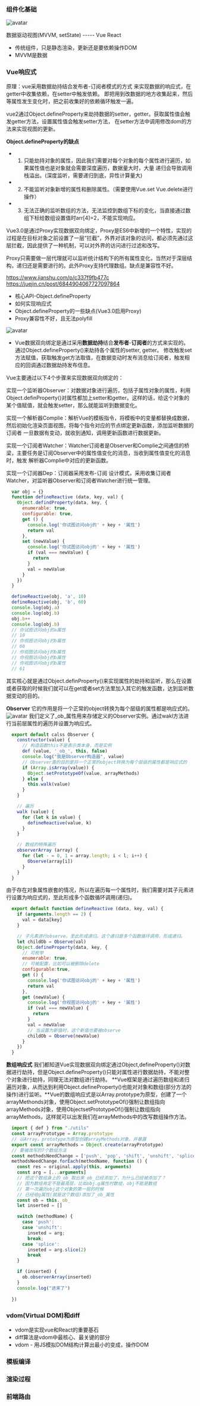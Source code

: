 ### 组件化基础
![avatar](https://upload-images.jianshu.io/upload_images/27388007-2a7803ad3c48c738.png)

数据驱动视图(MVVM, setState) ----- Vue React

+ 传统组件，只是静态渲染，更新还是要依赖操作DOM
+ MVVM是数据

### Vue响应式
原理：vue采用数据劫持结合发布者-订阅者模式的方式 来实现数据的响应式，在getter中收集依赖，在setter中触发依赖。
即把用到改数据的地方收集起来，然后等属性发生变化时，把之前收集好的依赖循环触发一遍。

vue2通过Object.defineProperty来劫持数据的setter，getter。获取属性值会触发getter方法，设置属性值会触发setter方法，
在setter方法中调用修改dom的方法来实现视图的更新。

**Object.defineProperty的缺点**
+ 1. 只能劫持对象的属性，因此我们需要对每个对象的每个属性进行遍历，如果属性值也是对象就会需要深度遍历，数据量大时，大量
    递归会导致调用栈溢出。(深度监听，需要递归到底，异性计算量大)

+ 2. 不能监听对象新增的属性和删除属性。（需要使用Vue.set Vue.delete进行操作）

+ 3. 无法正确的监听数组的方法，无法监控到数组下标的变化，当直接通过数组下标给数组设置值时arr[4]=2，不能实现响应。

Vue3.0是通过Proxy实现数据双向绑定，Proxy是ES6中新增的一个特性，实现的过程是在目标对象之前设置了一层“拦截”，外界对该对象的访问，都必须先通过这层拦截，因此提供了一种机制，可以对外界的访问进行过滤和改写。

Proxy只需要做一层代理就可以监听统计结构下的所有属性变化，当然对于深层结构，递归还是需要进行的。此外Proxy支持代理数组。缺点是兼容性不好。




https://www.jianshu.com/p/c337f9fb477c
https://juejin.cn/post/6844904067727097864
+ 核心API-Object.defineProperty
+ 如何实现响应式
+ Object.defineProperty的一些缺点(Vue3.0启用Proxy)
+ Proxy兼容性不好，且无法polyfill

![avatar](https://upload-images.jianshu.io/upload_images/20308335-f755c3754fdfdff5.png?imageMogr2/auto-orient/strip|imageView2/2/format/webp)
+ Vue数据双向绑定是通过采用**数据劫持**结合**发布者**-**订阅者**的方式来实现的。通过Object.defineProperty()来劫持各个属性的setter, getter。
  修改触发set方法赋值，获取触发get方法取值，在数据变动时发布消息给订阅者，触发相应的回调通过数据劫持发布信息。

Vue主要通过以下4个步骤来实现数据双向绑定的：

实现一个监听器Observer：对数据对象进行遍历，包括子属性对象的属性，利用Object.definProperty()对属性都加上setter和getter。这样的话，给这个对象的
某个值赋值，就会触发setter，那么就能监听到数据变化。

实现一个解析器Complie：解析Vue的模板指令，将模板中的变量都替换成数据，然后初始化渲染页面视图，将每个指令对应的节点绑定更新函数，添加监听数据的订阅者
一旦数据有变动，就收到通知，调用更新函数进行数据更新。

实现一个订阅者Watcher：Watcher订阅者是Observer和Complie之间通信的桥梁，主要任务是订阅Observer中的属性值变化的消息，当收到属性值变化的消息时，触发
解析器Complie中对应的更新函数。

实现一个订阅器Dep：订阅器采用发布-订阅 设计模式，采用收集订阅者Watcher，对监听器Observer和订阅者Watcher进行统一管理。

```js
  var obj = {}
  function defineReactive (data, key, val) {
    Object.defindProperty(data, key, {
      enumerable: true,
      configurable: true,
      get () {
        console.log('你试图访问obj的' + key + '属性')
        return val
      },
      set (newValue) {
        console.log('你试图访问obj的' + key + '属性')
        if (val === newValue) {
          return
        }
        val = newValue
      }
    })
  }

  defineReactive(obj, 'a', 10)
  defineReactive(obj, 'b', 60)
  console.log(obj.a)
  console.log(obj.b)
  obj.b++
  console.log(obj.b)
  // 你试图访问obj的a属性
  // 10
  // 你视图访问obj的b属性
  // 60
  // 你视图访问obj的b属性
  // 你视图访问obj的b属性
  // 你视图访问obj的b属性
  // 61

```
其实核心就是通过Object.definProperty()来实现属性的劫持和监听，那么在设置或者获取的时候我们就可以在get或者set方法里加入其它的触发函数，达到监听数据变动的目的。

**Observer**
它的作用是将一个正常的object转换为每个层级的属性都是响应式的。
![avatar](https://upload-images.jianshu.io/upload_images/20308335-79d4d338b583d5ef.png?imageMogr2/auto-orient/strip|imageView2/2/w/957/format/webp)
我们定义了_ob_属性用来存储定义的Observer实例。通过wakl方法进行当前层属性的遍历并设置为响应式。
```js
  export default calss Observer {
    constructor(value) {
      // 构造函数this不是表示类本身，而是实例
      def (value, '_ob_', this, false)
      console.log("我是Observer构造器", value)
      // Observer类的目的是将一个正常的object转换为每个层级的属性都是响应式的
      if (Array.isArray(value)) {
        Object.setPrototypeOf(value, arrayMethods)
      } else {
        this.walk(value)
      }
    }

    // 遍历
    walk (value) {
      for (let k in value) {
        defineReactive(value, k)
      }
    }

    // 数组的特殊遍历
    observerArray (array) {
      for (let - = 0, 1 = array.length; i < l; i++) {
        Observe(array[i])
      }
    }
  }
```
由于存在对象属性嵌套的情况，所以在遍历每一个属性时，我们需要对其子元素进行设置为响应式的，至此形成多个函数循环调用(递归)。
```js
  export default function defineReactive (data, key, val) {
    if (arguments.length == 2) {
      val = data[key]
    }

    // 子元素进行observe。至此形成递归。这个递归是多个函数循环调用，形成递归。
    let childOb = Observe(val)
    Object.defineProperty(data, key, {
      // 可枚举
      enumerable: true,
      // 可被配置，比如可以被删除delete
      configurable:true,
      get () {
        console.log('你试图访问obj的' + key + '属性')
        return val
      },
      get (newValue) {
        console.log('你视图访问obj的' + key + '属性')
        if (val === newValue) {
          return
        }
        val = newValue
        // 当设置为新值时，这个新值也要被observe
        childOb = Observe(newValue)
      }
    })
  }
```

**数组响应式**
我们都知道Vue实现数据双向绑定通过Object,defineProperty()对数据进行劫持，但是Object.defineProperty()只能对属性进行数据劫持，不能对整个对象进行劫持，同理无法对数组进行劫持。
**Vue框架是通过遍历数组和递归遍历对象，从而达到利用Object.defineProperty()也能对对象和数组(部分方法的操作)进行监听。**Vue的数组响应式是以Array.prototype为原型，创建了一个arrayMethonds对象，使用Object.setPrototypeOf()强制让数组指向arrayMethods对象，使用ObjectsetPrototypeOf()强制让数组指向arrayMethods，这样就可以出发我们在arrayMethods中的改写数组操作方法。
```js
  import { def } from "./utils"
  const arrayPrototype = Array.prototype
  // 以Array。prototype为原型创建arrayMethods对象，并暴露
  export const arrayMethods = Object.create(arrayPrototype)
  // 要被改写的7个数组方法
  const methodsNeedChange = ['push', 'pop', 'shift', 'unshift', 'splice', 'sort', 'reserve']
  methodsNeedChange.forEach(methodName, function () {
    const res = original.apply(this, arguments)
    const arg = [...arguments]
    // 把这个数组身上的_ob_取出来_ob_已经添加了，为什么已经被添加了？
    // 因为数组肯定不是最高层，比如obj.g属性时数组，obj不能是数组
    // 第一次遍历obj这个对象的第一层的时候
    // 已经给g属性(就是这个数组)添加了_ob_属性
    const ob = this._ob_
    let inserted = []

    switch (methodName) {
      case 'push':
      case 'unshift':
        inseted = arg;
        break;
      case 'splice':
        inseted = arg.slice(2)
        break
    }

    if (inserted) {
      ob.observerArray(inserted)
    }
    console.log("进来了")
    
  })

```

### vdom(Virtual DOM)和diff
+ vdom是实现vue和React的重要基石
+ diff算法是vdom中最核心、最关键的部分
+ vdom - 用JS模拟DOM结构计算出最小的变成，操作DOM

### 模板编译

### 渲染过程

### 前端路由
